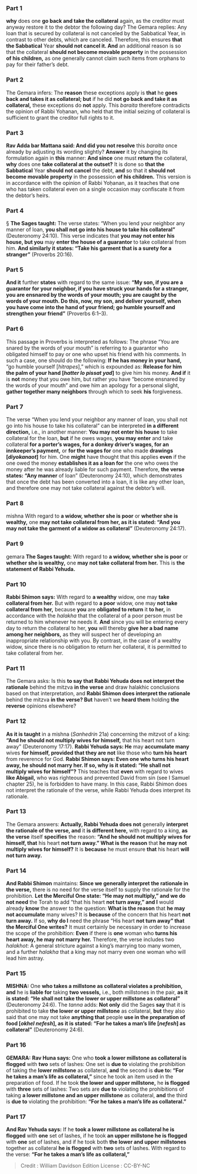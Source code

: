 
### Part 1
<b>why</b> does one <b>go back and take the collateral</b> again, as the creditor must anyway restore it to the debtor the following day? The Gemara replies: Any loan that is secured by collateral is not canceled by the Sabbatical Year, in contrast to other debts, which are canceled. Therefore, this ensures <b>that the Sabbatical</b> Year <b>should not cancel it. And</b> an additional reason is so that the collateral <b>should not become movable property</b> in the possession <b>of his children,</b> as one generally cannot claim such items from orphans to pay for their father’s debt.

### Part 2
The Gemara infers: The <b>reason</b> these exceptions apply is <b>that</b> he <b>goes back and takes it as collateral; but</b> if he did <b>not go back and take it as collateral,</b> these exceptions do <b>not</b> apply. This <i>baraita</i> therefore contradicts the opinion of Rabbi Yoḥanan, who held that the initial seizing of collateral is sufficient to grant the creditor full rights to it.

### Part 3
<b>Rav Adda bar Mattana said: And did you not resolve</b> this <i>baraita</i> once already by adjusting its wording slightly? <b>Answer</b> it by changing its formulation again in <b>this</b> manner: <b>And since</b> one must <b>return</b> the collateral, <b>why</b> does one <b>take collateral at the outset?</b> It is done so <b>that the Sabbatical</b> Year <b>should not cancel</b> the debt, <b>and</b> so that it <b>should not become movable property</b> in the possession <b>of his children.</b> This version is in accordance with the opinion of Rabbi Yoḥanan, as it teaches that one who has taken collateral even on a single occasion may confiscate it from the debtor’s heirs.

### Part 4
§ <b>The Sages taught:</b> The verse states: “When you lend your neighbor any manner of loan, <b>you shall not go into his house to take his collateral”</b> (Deuteronomy 24:10). This verse indicates that <b>you may not enter his house, but you</b> may <b>enter the house of a guarantor</b> to take collateral from him. <b>And similarly it states: “Take his garment that is a surety for a stranger”</b> (Proverbs 20:16).

### Part 5
<b>And it</b> further <b>states</b> with regard to the same issue: <b>“My son, if you are a guarantor for your neighbor, if you have struck your hands for a stranger, you are ensnared by the words of your mouth; you are caught by the words of your mouth. Do this, now, my son, and deliver yourself, when you have come into the hand of your friend; go humble yourself and strengthen your friend”</b> (Proverbs 6:1–3).

### Part 6
This passage in Proverbs is interpreted as follows: The phrase “You are snared by the words of your mouth” is referring to a guarantor who obligated himself to pay or one who upset his friend with his comments. In such a case, one should do the following: <b>If he has money in your hand,</b> “go humble yourself [<i>hitrapes</i>],” which is expounded as: <b>Release for him the palm of your hand [<i>hatter lo pissat yad</i>]</b> to give him his money. <b>And if</b> it is <b>not</b> money that you owe him, but rather you have “become ensnared by the words of your mouth” and owe him an apology for a personal slight, <b>gather together many neighbors</b> through which to seek <b>his</b> forgiveness.

### Part 7
The verse “When you lend your neighbor any manner of loan, you shall not go into his house to take his collateral” can be interpreted <b>in a different direction,</b> i.e., in another manner: <b>You may not enter his house</b> to take collateral for the loan, <b>but</b> if he owes wages, <b>you may enter</b> and take collateral <b>for a porter’s wages, for a donkey driver’s wages, for an innkeeper’s payment,</b> or <b>for the wages for</b> one who made <b>drawings [<i>diyokanaot</i>]</b> for him. One <b>might</b> have thought that this applies <b>even</b> if the one owed the money <b>establishes it as a loan for</b> the one who owes the money after he was already liable for such payment. Therefore, <b>the verse states: “Any manner</b> of loan” (Deuteronomy 24:10), which demonstrates that once the debt has been converted into a loan, it is like any other loan, and therefore one may not take collateral against the debtor’s will.

### Part 8
mishna With regard to <b>a widow, whether she is poor</b> or <b>whether she is wealthy,</b> one <b>may not take collateral from her, as it is stated: “And you may not take the garment of a widow as collateral”</b> (Deuteronomy 24:17).

### Part 9
gemara <b>The Sages taught:</b> With regard to <b>a widow, whether she is poor</b> or <b>whether she is wealthy,</b> one <b>may not take collateral from her.</b> This is <b>the statement of Rabbi Yehuda.</b>

### Part 10
<b>Rabbi Shimon says:</b> With regard to <b>a wealthy</b> widow, one may <b>take collateral from her.</b> But with regard to <b>a poor</b> widow, one may <b>not take collateral from her,</b> because <b>you</b> are <b>obligated to return</b> it <b>to her,</b> in accordance with the <i>halakha</i> that the collateral of a poor person must be returned to him whenever he needs it. <b>And</b> since you will be entering every day to return the collateral to her, <b>you</b> will thereby <b>give her a bad name among her neighbors,</b> as they will suspect her of developing an inappropriate relationship with you. By contrast, in the case of a wealthy widow, since there is no obligation to return her collateral, it is permitted to take collateral from her.

### Part 11
The Gemara asks: Is this <b>to say that Rabbi Yehuda does not interpret the rationale</b> behind the mitzva <b>in the verse</b> and draw halakhic conclusions based on that interpretation, and <b>Rabbi Shimon does interpret the rationale</b> behind the mitzva <b>in the verse? But</b> haven’t we <b>heard them</b> holding <b>the reverse</b> opinions elsewhere?

### Part 12
<b>As it is taught</b> in a mishna (<i>Sanhedrin</i> 21a) concerning the mitzvot of a king: <b>“And he should not multiply wives for himself,</b> that his heart not turn away” (Deuteronomy 17:17). <b>Rabbi Yehuda says: He</b> may <b>accumulate many</b> wives <b>for himself, provided that they are not</b> like those who <b>turn his heart</b> from reverence for God. <b>Rabbi Shimon says: Even one who turns his heart away, he should not marry her. If so, why is it stated: “He shall not multiply wives for himself”?</b> This teaches that <b>even</b> with regard to wives <b>like Abigail,</b> who was righteous and prevented David from sin (see I Samuel chapter 25), he is forbidden to have many. In this case, Rabbi Shimon does not interpret the rationale of the verse, while Rabbi Yehuda does interpret its rationale.

### Part 13
The Gemara answers: <b>Actually, Rabbi Yehuda does not</b> generally <b>interpret the rationale of the verse, and</b> it <b>is different here,</b> with regard to a king, <b>as the verse</b> itself <b>specifies</b> the reason: <b>“And he should not multiply wives for himself, that</b> his heart <b>not turn away.” What is the reason</b> that <b>he may not multiply wives for himself?</b> It is <b>because</b> he must ensure <b>that</b> his heart <b>will not turn away.</b>

### Part 14
<b>And Rabbi Shimon</b> maintains: <b>Since we generally interpret the rationale in the verse,</b> there is no need for the verse itself to supply the rationale for the prohibition. <b>Let the Merciful One state: “He may not multiply,” and we do not need</b> the Torah to add “that his heart <b>not turn away,” and I</b> would already <b>know</b> the answer to the question: <b>What is the reason</b> that <b>he may not accumulate</b> many wives? It is <b>because</b> of the concern that his heart <b>not turn away.</b> If so, <b>why do I</b> need the phrase “His heart <b>not turn away” that the Merciful One writes?</b> It must certainly be necessary in order to increase the scope of the prohibition: <b>Even</b> if there is <b>one</b> woman who <b>turns his heart away, he may not marry her.</b> Therefore, the verse includes two <i>halakhot</i>: A general stricture against a king’s marrying too many women, and a further <i>halakha</i> that a king may not marry even one woman who will lead him astray.

### Part 15
<strong>MISHNA:</strong> One <b>who takes a millstone as collateral violates a prohibition, and</b> he is <b>liable for</b> taking <b>two vessels,</b> i.e., both millstones in the pair, <b>as it is stated: “He shall not take the lower or upper millstone as collateral”</b> (Deuteronomy 24:6). The <i>tanna</i> adds: <b>Not only</b> did the Sages <b>say</b> that it is prohibited to take <b>the lower or upper millstone</b> as collateral, <b>but</b> they also said that one may not take <b>anything that</b> people <b>use in the preparation of food [<i>okhel nefesh</i>], as it is stated: “For he takes a man’s life [<i>nefesh</i>] as collateral”</b> (Deuteronomy 24:6).

### Part 16
<strong>GEMARA:</strong> <b>Rav Huna says:</b> One who <b>took a lower millstone as collateral is flogged</b> with <b>two</b> sets of lashes: One set is <b>due to</b> violating the prohibition of taking the <b>lower millstone</b> as collateral, <b>and</b> the second is <b>due to: “For he takes a man’s life as collateral,”</b> since he took an item used in the preparation of food. If he took <b>the lower and upper millstone,</b> he <b>is flogged</b> with <b>three</b> sets of lashes: Two sets are <b>due to</b> violating the prohibitions of taking <b>a lower millstone and an upper millstone</b> as collateral, <b>and</b> the third is <b>due to</b> violating the prohibition: <b>“For he takes a man’s life as collateral.”</b>

### Part 17
<b>And Rav Yehuda says:</b> If he <b>took a lower millstone as collateral he is flogged</b> with <b>one</b> set of lashes, if he took <b>an upper millstone he is flogged</b> with <b>one</b> set of lashes, and if he took both <b>the lower and upper millstones</b> together as collateral <b>he is flogged</b> with <b>two</b> sets of lashes. With regard to the verse: <b>“For he takes a man’s life as collateral,”</b>

>Credit : William Davidson Edition
>License : CC-BY-NC
